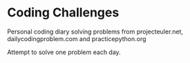 # Coding Challenges
Personal coding diary solving problems from projecteuler.net, dailycodingproblem.com and practicepython.org

Attempt to solve one problem each day.
